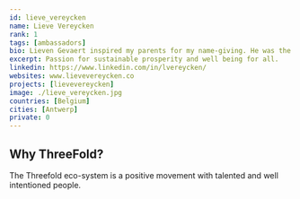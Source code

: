 ```yaml
---
id: lieve_vereycken
name: Lieve Vereycken
rank: 1
tags: [ambassadors]
bio: Lieven Gevaert inspired my parents for my name-giving. He was the industrialist who brought a lot of prosperity to the region where I live (Antwerp, Belgium). But I wasn't a seventh son. Lieve was just a slight change to start a row of three girls. I am an economist by education. In 1999 I started a recruitment business for IT and business consultants, the internet god introduced in the business world. I got excited about its opportunities to make markets and life better. But there was a fork in the road. If you believe that creativity and entrepreneurial freedom are conditions for a prosperous society, you needed to avoid Big Tech and join forces to build better. Since 2007 I started to connect myself to commonalities to create an appropriate internet and sustainable prosperity. Happy to see so many good evolutions. I believe prosperity for all is possible.
excerpt: Passion for sustainable prosperity and well being for all.
linkedin: https://www.linkedin.com/in/lvereycken/
websites: www.lievevereycken.co
projects: [lievevereycken]
image: ./lieve_vereycken.jpg
countries: [Belgium]
cities: [Antwerp]
private: 0
---
```


## Why ThreeFold?

The Threefold eco-system is a positive movement with talented and well intentioned people.
